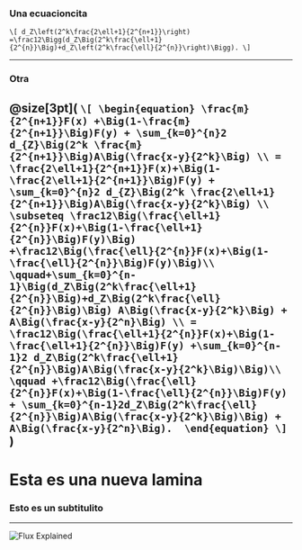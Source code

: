 ### Una ecuacioncita
`\[
d_Z\left(2^k\frac{2\ell+1}{2^{n+1}}\right)
    =\frac12\Bigg(d_Z\Big(2^k\frac{\ell+1}{2^{n}}\Big)+d_Z\left(2^k\frac{\ell}{2^{n}}\right)\Bigg).
\]`
 
---

### Otra
@size[3pt](
  `\[
    \begin{equation}
    \frac{m}{2^{n+1}}F(x) +\Big(1-\frac{m}{2^{n+1}}\Big)F(y) + \sum_{k=0}^{n}2 d_{Z}\Big(2^k \frac{m}{2^{n+1}}\Big)A\Big(\frac{x-y}{2^k}\Big) \\
    = \frac{2\ell+1}{2^{n+1}}F(x)+\Big(1-\frac{2\ell+1}{2^{n+1}}\Big)F(y) + \sum_{k=0}^{n}2 d_{Z}\Big(2^k \frac{2\ell+1}{2^{n+1}}\Big)A\Big(\frac{x-y}{2^k}\Big) \\
    \subseteq \frac12\Big(\frac{\ell+1}{2^{n}}F(x)+\Big(1-\frac{\ell+1}{2^{n}}\Big)F(y)\Big)  +\frac12\Big(\frac{\ell}{2^{n}}F(x)+\Big(1-\frac{\ell}{2^{n}}\Big)F(y)\Big)\\
    \qquad+\sum_{k=0}^{n-1}\Big(d_Z\Big(2^k\frac{\ell+1}{2^{n}}\Big)+d_Z\Big(2^k\frac{\ell}{2^{n}}\Big)\Big) A\Big(\frac{x-y}{2^k}\Big) + A\Big(\frac{x-y}{2^n}\Big) \\
    = \frac12\Big(\frac{\ell+1}{2^{n}}F(x)+\Big(1-\frac{\ell+1}{2^{n}}\Big)F(y) +\sum_{k=0}^{n-1}2 d_Z\Big(2^k\frac{\ell+1}{2^{n}}\Big)A\Big(\frac{x-y}{2^k}\Big)\Big)\\
    \qquad +\frac12\Big(\frac{\ell}{2^{n}}F(x)+\Big(1-\frac{\ell}{2^{n}}\Big)F(y) + \sum_{k=0}^{n-1}2d_Z\Big(2^k\frac{\ell}{2^{n}}\Big)A\Big(\frac{x-y}{2^k}\Big)\Big) + A\Big(\frac{x-y}{2^n}\Big). 
    \end{equation}
  \]`
)
---

# Esta es una nueva lamina

### Esto es un subtitulito

---

![Flux Explained](https://facebook.github.io/flux/img/flux-simple-f8-diagram-explained-1300w.png)
